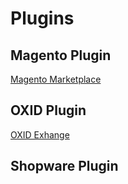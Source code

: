 # Plugins

## Magento Plugin

[Magento Marketplace](https://marketplace.magento.com/enid-enid-connector-magento.html)
## OXID Plugin

[OXID Exhange](https://exchange.oxid-esales.com/de/en/Frontend-und-User-Experience/Usability/netID-Single-Sign-on-1-0-0-Release-Candidate-CE-6-1-x.html?listtype=search&searchparam=netid)

## Shopware Plugin
